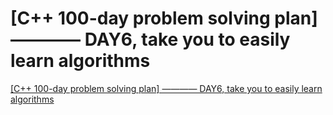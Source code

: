 # [C++ 100-day problem solving plan] ———— DAY6, take you to easily learn algorithms
[[C++ 100-day problem solving plan] ———— DAY6, take you to easily learn algorithms](https://aiwithcloud.com/2022/09/19/c_100_day_problem_solving_plan_-_day6_take_you_to_easily_learn_algorithms/)